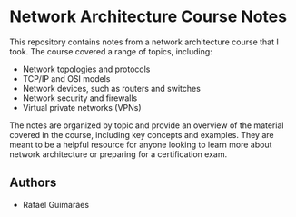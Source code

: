 # Network Architecture Course Notes
This repository contains notes from a network architecture course that I took. The course covered a range of topics, including:

- Network topologies and protocols
- TCP/IP and OSI models
- Network devices, such as routers and switches
- Network security and firewalls
- Virtual private networks (VPNs)

The notes are organized by topic and provide an overview of the material covered in the course, including key concepts and examples. They are meant to be a helpful resource for anyone looking to learn more about network architecture or preparing for a certification exam.

## Authors
- Rafael Guimarães
